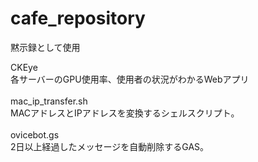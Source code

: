 # cafe_repository
黙示録として使用<br>

CKEye<br>
  各サーバーのGPU使用率、使用者の状況がわかるWebアプリ<br>
  <br>
mac_ip_transfer.sh<br>
  MACアドレスとIPアドレスを変換するシェルスクリプト。<br>
  <br>
ovicebot.gs<br>
  2日以上経過したメッセージを自動削除するGAS。<br>
  <br>
